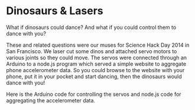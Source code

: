 Dinosaurs & Lasers
========================

What if dinosaurs could dance? And what if you could control them to dance with you?

These and related questions were our muses for Science Hack Day 2014 in San Francisco. We laser cut some dinos and 
attached servo motors to various joints so they could move.
The servos were connected through an Arduino to a node.js program which served a simple website to aggregate
phone accelerometer data. So you could browse to the website with your phone, put it in your pocket and start dancing, 
then the dinosaurs would dance with you!

Here is the Arduino code for controlling the servos and node.js code for aggregating the accelerometer data.
